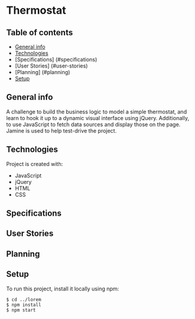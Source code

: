 # Thermostat

## Table of contents
* [General info](#general-info)
* [Technologies](#technologies)
* [Specifications] (#specifications)
* [User Stories] (#user-stories)
* [Planning] (#planning)
* [Setup](#setup)
 

## General info
A challenge to build the business logic to model a simple thermostat, and learn to hook it up to a dynamic visual interface using jQuery. Additionally, to use JavaScript to fetch data sources and display those on the page. Jamine is used to help test-drive the project.

## Technologies
Project is created with:
* JavaScript 
* jQuery 
* HTML
* CSS

## Specifications

## User Stories

## Planning
	
## Setup
To run this project, install it locally using npm:

```
$ cd ../lorem
$ npm install
$ npm start
```
